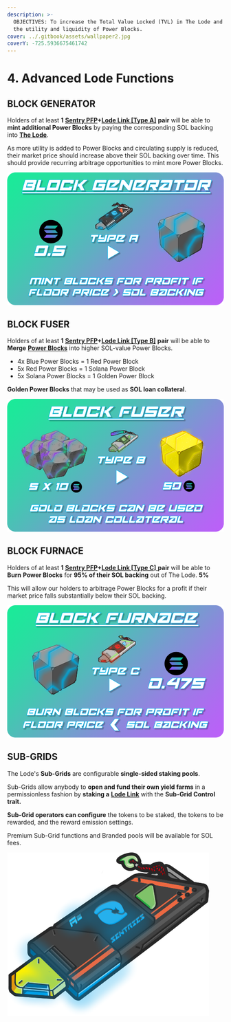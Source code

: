 ```yaml
---
description: >-
  OBJECTIVES: To increase the Total Value Locked (TVL) in The Lode and increase
  the utility and liquidity of Power Blocks.
cover: ../.gitbook/assets/wallpaper2.jpg
coverY: -725.5936675461742
---
```


# 4. Advanced Lode Functions

## BLOCK GENERATOR

Holders of at least **1** [**Sentry PFP**](../sentries-pfps.md)**+**[**Lode Link \[Type A\]**](2.-lode-links.md#lode-link-utility) **pair** will be able to **mint additional Power Blocks** by paying the corresponding SOL backing into [**The Lode**](1.-the-lode.md).

As more utility is added to Power Blocks and circulating supply is reduced, their market price should increase above their SOL backing over time. This should provide recurring arbitrage opportunities to mint more Power Blocks.

![](../.gitbook/assets/Generator.png)

## BLOCK FUSER

Holders of at least **1** [**Sentry PFP**](../sentries-pfps.md)**+**[**Lode Link \[Type B\]**](2.-lode-links.md#lode-link-utility) **pair** will be able to **Merge** [**Power Blocks**](3.-power-blocks.md) into higher SOL-value Power Blocks.

* 4x Blue Power Blocks = 1 Red Power Block
* 5x Red Power Blocks = 1 Solana Power Block
* 5x Solana Power Blocks = 1 Golden Power Block

**Golden Power Blocks** that may be used as **SOL loan collateral**.

![](../.gitbook/assets/Fuser.png)

## BLOCK FURNACE

Holders of at least **1** [**Sentry PFP**](../sentries-pfps.md)**+**[**Lode Link \[Type C\]** ](2.-lode-links.md#lode-link-utility)**pair** will be able to **Burn** **Power Blocks** for **95% of their SOL backing** out of The Lode. **5%**&#x20;

This will allow our holders to arbitrage Power Blocks for a profit if their market price falls substantially below their SOL backing.

![](../.gitbook/assets/Furnace.png)

## SUB-GRIDS

The Lode's **Sub-Grids** are configurable **single-sided staking pools**.

Sub-Grids allow anybody to **open and fund their own yield farms** in a permissionless fashion by **staking a** [**Lode Link**](2.-lode-links.md#lode-link-utility) with the **Sub-Grid Control trait.**

**Sub-Grid operators can configure** the tokens to be staked, the tokens to be rewarded, and the reward emission settings.

Premium Sub-Grid functions and Branded pools will be available for SOL fees.

![  The Sub-Grid Control Trait is visually represented by a Golden Port.](../.gitbook/assets/LodeLinkA2.png)
